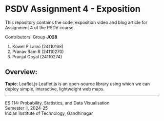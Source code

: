 # PSDV Assignment 4 - Exposition

This repository contains the code, exposition video and blog article for Assignment 4 of the PSDV course.

Contributors: Group **J028**
1. Kowel P Laloo (24110168)
2. Pranav Ram R (24110270)
3. Pranjal Goyal (24110274)

## Overview:
**Topic**: Leaflet.js
Leaflet.js is an open-source library using which we can deploy simple, interactive, lightweight web maps.


---

ES 114: Probability, Statistics, and Data Visualisation  
Semester II, 2024-25  
Indian Institute of Technology, Gandhinagar
